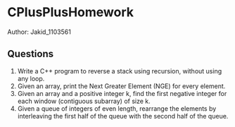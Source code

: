 # CPlusPlusHomework
Author: Jakid_1103561

## Questions
1. Write a C++ program to reverse a stack using recursion, without using any loop.
2. Given an array, print the Next Greater Element (NGE) for every element.
3. Given an array and a positive integer k, find the first negative integer for each window (contiguous subarray) of size k.
4. Given a queue of integers of even length, rearrange the elements by interleaving the first half of the queue with the second half of the queue.
